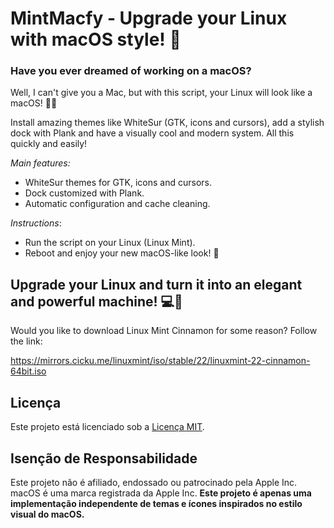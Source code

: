 # MintMacfy - Upgrade your Linux with macOS style! 🚀

### Have you ever dreamed of working on a macOS?

Well, I can't give you a Mac, but with this script, your Linux will look like a macOS! 🍏✨

Install amazing themes like WhiteSur (GTK, icons and cursors), add a stylish dock with Plank and have a visually cool and modern system. All this quickly and easily!

*Main features:*

* WhiteSur themes for GTK, icons and cursors.
* Dock customized with Plank.
* Automatic configuration and cache cleaning.

*Instructions*:

* Run the script on your Linux (Linux Mint).
* Reboot and enjoy your new macOS-like look! 🚀

Upgrade your Linux and turn it into an elegant and powerful machine! 💻🎨
-------------------------------------------------------------------------

Would you like to download Linux Mint Cinnamon for some reason? Follow the link:

https://mirrors.cicku.me/linuxmint/iso/stable/22/linuxmint-22-cinnamon-64bit.iso

## Licença

Este projeto está licenciado sob a [Licença MIT](https://chat.deepseek.com/a/chat/s/LICENSE).

## Isenção de Responsabilidade

Este projeto não é afiliado, endossado ou patrocinado pela Apple Inc. macOS é uma marca registrada da Apple Inc. **Este projeto é apenas uma implementação independente de temas e ícones inspirados no estilo visual do macOS.**
